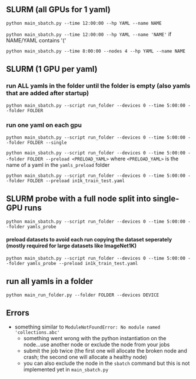 ## SLURM (all GPUs for 1 yaml)

`python main_sbatch.py --time 12:00:00 --hp YAML --name NAME`

`python main_sbatch.py --time 12:00:00 --hp YAML --name 'NAME'` if NAME/YAML contains '('

`python main_sbatch.py --time 8:00:00 --nodes 4 --hp YAML --name NAME`

## SLURM (1 GPU per yaml)

### run ALL yamls in the folder until the folder is empty (also yamls that are added after startup)

`python main_sbatch.py --script run_folder --devices 0 --time 5:00:00 --folder FOLDER`

### run one yaml on each gpu

`python main_sbatch.py --script run_folder --devices 0 --time 5:00:00 --folder FOLDER --single`

`python main_sbatch.py --script run_folder --devices 0 --time 5:00:00 --folder FOLDER --preload <PRELOAD_YAML>`
where `<PRELOAD_YAML>` is the name of a yaml in the `yamls_preload` folder

`python main_sbatch.py --script run_folder --devices 0 --time 5:00:00 --folder FOLDER --preload in1k_train_test.yaml`

## SLURM probe with a full node split into single-GPU runs

`python main_sbatch.py --script run_folder --devices 0 --time 5:00:00 --folder yamls_probe`

#### preload datasets to avoid each run copying the dataset seperately (mostly required for large datasets like ImageNet1K)

`python main_sbatch.py --script run_folder --devices 0 --time 5:00:00 --folder yamls_probe --preload in1k_train_test.yaml`

## run all yamls in a folder

`python main_run_folder.py --folder FOLDER --devices DEVICE`

## Errors

- something similar to `ModuleNotFoundError: No module named 'collections.abc'`
    - something went wrong with the python instantiation on the node...use another node or exclude the node from your
      jobs
    - submit the job twice (the first one will allocate the broken node and crash; the second one will allocate a
      healthy node)
    - you can also exclude the node in the `sbatch` command but this is not implemented yet in `main_sbatch.py`